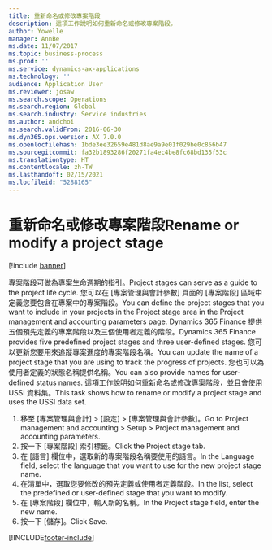 ```yaml
---
title: 重新命名或修改專案階段
description: 這項工作說明如何重新命名或修改專案階段。
author: Yowelle
manager: AnnBe
ms.date: 11/07/2017
ms.topic: business-process
ms.prod: ''
ms.service: dynamics-ax-applications
ms.technology: ''
audience: Application User
ms.reviewer: josaw
ms.search.scope: Operations
ms.search.region: Global
ms.search.industry: Service industries
ms.author: andchoi
ms.search.validFrom: 2016-06-30
ms.dyn365.ops.version: AX 7.0.0
ms.openlocfilehash: 1bde3ee32659e481d8ae9a9e01f029be0c856b47
ms.sourcegitcommit: fa32b1893286f20271fa4ec4be8fc68bd135f53c
ms.translationtype: HT
ms.contentlocale: zh-TW
ms.lasthandoff: 02/15/2021
ms.locfileid: "5288165"
---
```

# <a name="rename-or-modify-a-project-stage"></a><span data-ttu-id="e3d48-103">重新命名或修改專案階段</span><span class="sxs-lookup"><span data-stu-id="e3d48-103">Rename or modify a project stage</span></span>

[!include [banner](../../includes/banner.md)]

<span data-ttu-id="e3d48-104">專案階段可做為專案生命週期的指引。</span><span class="sxs-lookup"><span data-stu-id="e3d48-104">Project stages can serve as a guide to the project life cycle.</span></span> <span data-ttu-id="e3d48-105">您可以在 [專案管理與會計參數] 頁面的 [專案階段] 區域中定義您要包含在專案中的專案階段。</span><span class="sxs-lookup"><span data-stu-id="e3d48-105">You can define the project stages that you want to include in your projects in the Project stage area in the Project management and accounting parameters page.</span></span> <span data-ttu-id="e3d48-106">Dynamics 365 Finance 提供五個預先定義的專案階段以及三個使用者定義的階段。</span><span class="sxs-lookup"><span data-stu-id="e3d48-106">Dynamics 365 Finance provides five predefined project stages and three user-defined stages.</span></span> <span data-ttu-id="e3d48-107">您可以更新您要用來追蹤專案進度的專案階段名稱。</span><span class="sxs-lookup"><span data-stu-id="e3d48-107">You can update the name of a project stage that you are using to track the progress of projects.</span></span> <span data-ttu-id="e3d48-108">您也可以為使用者定義的狀態名稱提供名稱。</span><span class="sxs-lookup"><span data-stu-id="e3d48-108">You can also provide names for user-defined status names.</span></span> <span data-ttu-id="e3d48-109">這項工作說明如何重新命名或修改專案階段，並且會使用 USSI 資料集。</span><span class="sxs-lookup"><span data-stu-id="e3d48-109">This task shows how to rename or modify a project stage and uses the USSI data set.</span></span>

1. <span data-ttu-id="e3d48-110">移至 [專案管理與會計] > [設定] > [專案管理與會計參數]。</span><span class="sxs-lookup"><span data-stu-id="e3d48-110">Go to Project management and accounting > Setup > Project management and accounting parameters.</span></span>
2. <span data-ttu-id="e3d48-111">按一下 [專案階段] 索引標籤。</span><span class="sxs-lookup"><span data-stu-id="e3d48-111">Click the Project stage tab.</span></span>
3. <span data-ttu-id="e3d48-112">在 [語言] 欄位中，選取新的專案階段名稱要使用的語言。</span><span class="sxs-lookup"><span data-stu-id="e3d48-112">In the Language field, select the language that you want to use for the new project stage name.</span></span>
4. <span data-ttu-id="e3d48-113">在清單中，選取您要修改的預先定義或使用者定義階段。</span><span class="sxs-lookup"><span data-stu-id="e3d48-113">In the list, select the predefined or user-defined stage that you want to modify.</span></span> 
5. <span data-ttu-id="e3d48-114">在 [專案階段] 欄位中，輸入新的名稱。</span><span class="sxs-lookup"><span data-stu-id="e3d48-114">In the Project stage field, enter the new name.</span></span>
6. <span data-ttu-id="e3d48-115">按一下 [儲存]。</span><span class="sxs-lookup"><span data-stu-id="e3d48-115">Click Save.</span></span>


[!INCLUDE[footer-include](../../includes/footer-banner.md)]